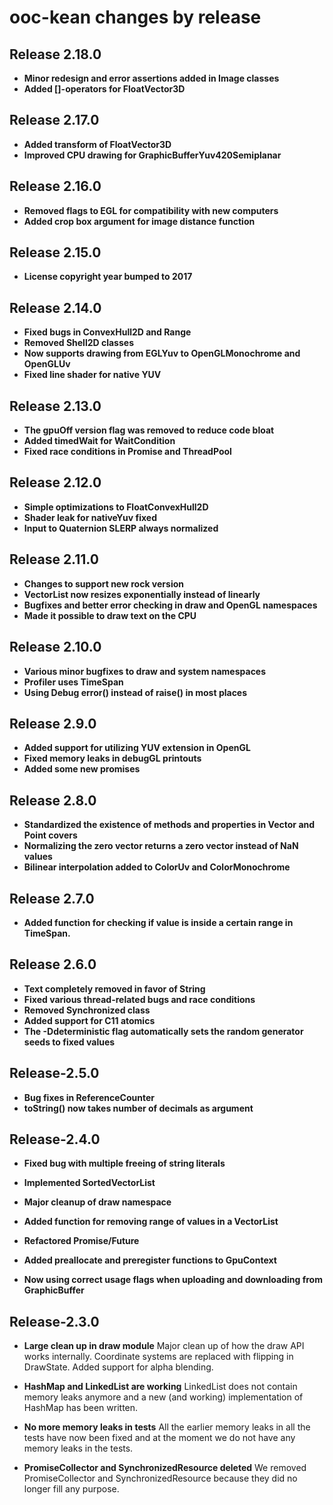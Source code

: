 # ooc-kean changes by release

## Release 2.18.0

- **Minor redesign and error assertions added in Image classes**
- **Added []-operators for FloatVector3D**

## Release 2.17.0

- **Added transform of FloatVector3D**
- **Improved CPU drawing for GraphicBufferYuv420Semiplanar**

## Release 2.16.0

- **Removed flags to EGL for compatibility with new computers**
- **Added crop box argument for image distance function**

## Release 2.15.0

- **License copyright year bumped to 2017**

## Release 2.14.0

- **Fixed bugs in ConvexHull2D and Range**
- **Removed Shell2D classes**
- **Now supports drawing from EGLYuv to OpenGLMonochrome and OpenGLUv**
- **Fixed line shader for native YUV**

## Release 2.13.0

- **The gpuOff version flag was removed to reduce code bloat**
- **Added timedWait for WaitCondition**
- **Fixed race conditions in Promise and ThreadPool**

## Release 2.12.0

- **Simple optimizations to FloatConvexHull2D**
- **Shader leak for nativeYuv fixed**
- **Input to Quaternion SLERP always normalized**

## Release 2.11.0

- **Changes to support new rock version**
- **VectorList now resizes exponentially instead of linearly**
- **Bugfixes and better error checking in draw and OpenGL namespaces**
- **Made it possible to draw text on the CPU**

## Release 2.10.0

- **Various minor bugfixes to draw and system namespaces**
- **Profiler uses TimeSpan**
- **Using Debug error() instead of raise() in most places**

## Release  2.9.0

- **Added support for utilizing YUV extension in OpenGL**
- **Fixed memory leaks in debugGL printouts**
- **Added some new promises**

## Release  2.8.0

- **Standardized the existence of methods and properties in Vector and Point covers**
- **Normalizing the zero vector returns a zero vector instead of NaN values**
- **Bilinear interpolation added to ColorUv and ColorMonochrome**

## Release  2.7.0

- **Added function for checking if value is inside a certain range in TimeSpan.**

## Release  2.6.0

- **Text completely removed in favor of String**
- **Fixed various thread-related bugs and race conditions**
- **Removed Synchronized class**
- **Added support for C11 atomics**
- **The -Ddeterministic flag automatically sets the random generator seeds to fixed values**

## Release-2.5.0

- **Bug fixes in ReferenceCounter**
- **toString() now takes number of decimals as argument**

## Release-2.4.0

- **Fixed bug with multiple freeing of string literals**

- **Implemented SortedVectorList**

- **Major cleanup of draw namespace**

- **Added function for removing range of values in a VectorList**

- **Refactored Promise/Future**

- **Added preallocate and preregister functions to GpuContext**

- **Now using correct usage flags when uploading and downloading from GraphicBuffer**

## Release-2.3.0

- **Large clean up in draw module**
Major clean up of how the draw API works internally. Coordinate systems are replaced with flipping in DrawState. Added support for alpha blending.

- **HashMap and LinkedList are working**
LinkedList does not contain memory leaks anymore and a new (and working) implementation of HashMap has been written.

- **No more memory leaks in tests**
All the earlier memory leaks in all the tests have now been fixed and at the moment we do not have any memory leaks in the tests.

- **PromiseCollector and SynchronizedResource deleted**
We removed PromiseCollector and SynchronizedResource because they did no longer fill any purpose.
